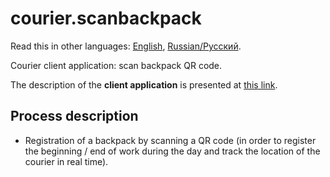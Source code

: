 # courier.scanbackpack

Read this in other languages: [English](courier.scanbackpack.md), [Russian/Русский](courier.scanbackpack.ru.md). 

Courier client application: scan backpack QR code.

The description of the **client application** is presented at [this link](../../frontend/courierclient.md).

## Process description

- Registration of a backpack by scanning a QR code (in order to register the beginning / end of work during the day and track the location of the courier in real time).
